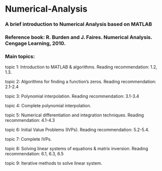 # Numerical-Analysis
### A brief introduction to Numerical Analysis based on MATLAB

### Reference book: R. Burden and J. Faires. Numerical Analysis. Cengage Learning, 2010.


### Main topics:

topic 1: Introduction to MATLAB & algorithms.
Reading recommendation: 1.2, 1.3.

topic 2: Algorithms for finding a function’s zeros.
Reading recommendation: 2.1-2.4

topic 3: Polynomial interpolation.
Reading recommendation: 3.1-3.4

topic 4: Complete polynomial interpolation.

topic 5: Numerical differentiation and integration techniques.
Reading recommendation: 4.1-4.3

topic 6: Initial Value Problems (IVPs).
Reading recommendation: 5.2-5.4.

topic 7: Complete IVPs.

topic 8: Solving linear systems of equations & matrix inversion.
Reading recommendation: 6.1, 6.3, 6.5

topic 9: Iterative methods to solve linear system.
